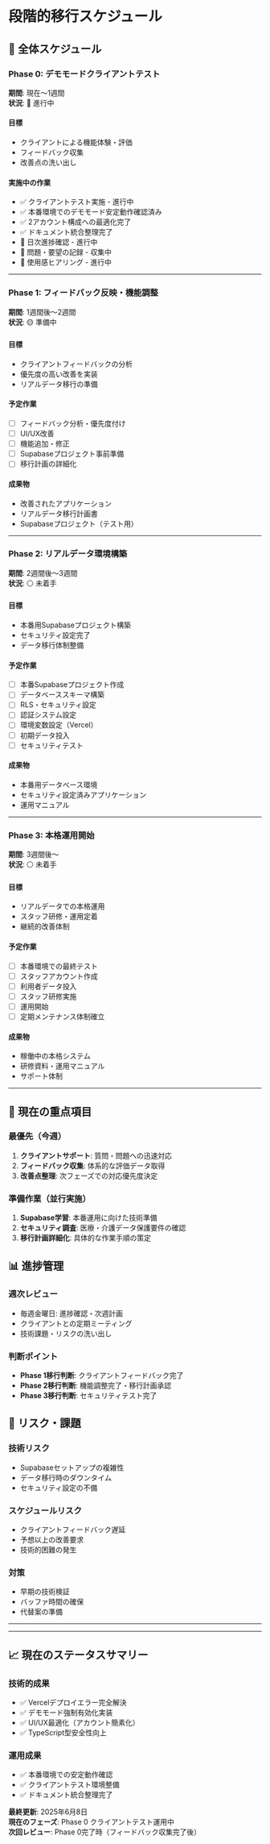 # 段階的移行スケジュール

## 📅 全体スケジュール

### **Phase 0: デモモードクライアントテスト** 
**期間**: 現在〜1週間  
**状況**: 🔄 進行中

#### 目標
- クライアントによる機能体験・評価
- フィードバック収集
- 改善点の洗い出し

#### 実施中の作業
- ✅ クライアントテスト実施 - 進行中
- ✅ 本番環境でのデモモード安定動作確認済み
- ✅ 2アカウント構成への最適化完了
- ✅ ドキュメント統合整理完了
- 🔄 日次進捗確認 - 進行中
- 🔄 問題・要望の記録 - 収集中
- 🔄 使用感ヒアリング - 進行中

---

### **Phase 1: フィードバック反映・機能調整**
**期間**: 1週間後〜2週間  
**状況**: 🟡 準備中

#### 目標
- クライアントフィードバックの分析
- 優先度の高い改善を実装
- リアルデータ移行の準備

#### 予定作業
- [ ] フィードバック分析・優先度付け
- [ ] UI/UX改善
- [ ] 機能追加・修正
- [ ] Supabaseプロジェクト事前準備
- [ ] 移行計画の詳細化

#### 成果物
- 改善されたアプリケーション
- リアルデータ移行計画書
- Supabaseプロジェクト（テスト用）

---

### **Phase 2: リアルデータ環境構築**
**期間**: 2週間後〜3週間  
**状況**: ⚪ 未着手

#### 目標
- 本番用Supabaseプロジェクト構築
- セキュリティ設定完了
- データ移行体制整備

#### 予定作業
- [ ] 本番Supabaseプロジェクト作成
- [ ] データベーススキーマ構築
- [ ] RLS・セキュリティ設定
- [ ] 認証システム設定
- [ ] 環境変数設定（Vercel）
- [ ] 初期データ投入
- [ ] セキュリティテスト

#### 成果物
- 本番用データベース環境
- セキュリティ設定済みアプリケーション
- 運用マニュアル

---

### **Phase 3: 本格運用開始**
**期間**: 3週間後〜  
**状況**: ⚪ 未着手

#### 目標
- リアルデータでの本格運用
- スタッフ研修・運用定着
- 継続的改善体制

#### 予定作業
- [ ] 本番環境での最終テスト
- [ ] スタッフアカウント作成
- [ ] 利用者データ投入
- [ ] スタッフ研修実施
- [ ] 運用開始
- [ ] 定期メンテナンス体制確立

#### 成果物
- 稼働中の本格システム
- 研修資料・運用マニュアル
- サポート体制

---

## 🎯 現在の重点項目

### **最優先（今週）**
1. **クライアントサポート**: 質問・問題への迅速対応
2. **フィードバック収集**: 体系的な評価データ取得
3. **改善点整理**: 次フェーズでの対応優先度決定

### **準備作業（並行実施）**
1. **Supabase学習**: 本番運用に向けた技術準備
2. **セキュリティ調査**: 医療・介護データ保護要件の確認
3. **移行計画詳細化**: 具体的な作業手順の策定

## 📊 進捗管理

### **週次レビュー**
- 毎週金曜日: 進捗確認・次週計画
- クライアントとの定期ミーティング
- 技術課題・リスクの洗い出し

### **判断ポイント**
- **Phase 1移行判断**: クライアントフィードバック完了
- **Phase 2移行判断**: 機能調整完了・移行計画承認
- **Phase 3移行判断**: セキュリティテスト完了

## 🚨 リスク・課題

### **技術リスク**
- Supabaseセットアップの複雑性
- データ移行時のダウンタイム
- セキュリティ設定の不備

### **スケジュールリスク**
- クライアントフィードバック遅延
- 予想以上の改善要求
- 技術的困難の発生

### **対策**
- 早期の技術検証
- バッファ時間の確保
- 代替案の準備

---

---

## 📈 現在のステータスサマリー

### **技術的成果**
- ✅ Vercelデプロイエラー完全解決
- ✅ デモモード強制有効化実装
- ✅ UI/UX最適化（アカウント簡素化）
- ✅ TypeScript型安全性向上

### **運用成果**
- ✅ 本番環境での安定動作確認
- ✅ クライアントテスト環境整備
- ✅ ドキュメント統合整理完了

**最終更新**: 2025年6月8日  
**現在のフェーズ**: Phase 0 クライアントテスト運用中  
**次回レビュー**: Phase 0完了時（フィードバック収集完了後）
